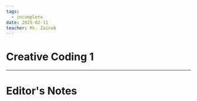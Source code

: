 ```yaml
---
tags:
  - incomplete
date: 2025-02-11
teacher: Ms. Zainab
---
```

# Creative Coding 1

----------------------------------------------------------------
# Editor's Notes